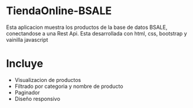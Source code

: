 # TiendaOnline-BSALE
Esta aplicacion muestra los productos de la base de datos BSALE, conectandose a una Rest Api. Esta desarrollada con html, css, bootstrap y vainilla javascript

# Incluye
- Visualizacion de productos
- Filtrado por categoria y nombre de producto
- Paginador
- Diseño responsivo
